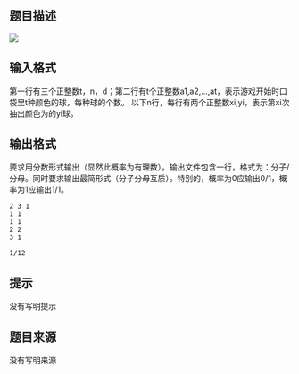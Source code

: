 

## 题目描述

![](file://pic1.jpg)

## 输入格式
第一行有三个正整数t，n，d；第二行有t个正整数a1,a2,…,at，表示游戏开始时口袋里t种颜色的球，每种球的个数。
以下n行，每行有两个正整数xi,yi，表示第xi次抽出颜色为的yi球。
## 输出格式
要求用分数形式输出（显然此概率为有理数）。输出文件包含一行，格式为：分子/分母。同时要求输出最简形式（分子分母互质）。特别的，概率为0应输出0/1，概率为1应输出1/1。

```input1
2 3 1
1 1
1 1
2 2
3 1

```
```output1
1/12
```

## 提示
没有写明提示
## 题目来源
没有写明来源


